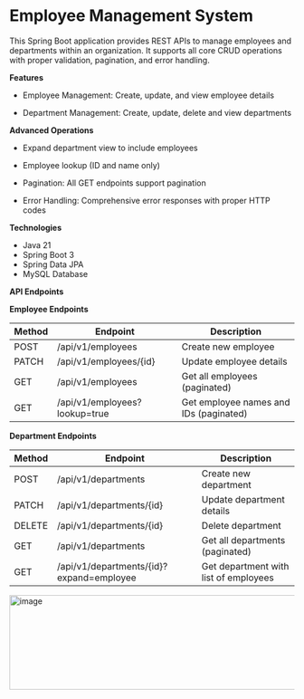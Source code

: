 # Employee Management System

This Spring Boot application provides REST APIs to manage employees and departments within an organization. It supports all core CRUD operations with proper validation, pagination, and error handling.

**Features**
 - Employee Management: Create, update, and view employee details

 - Department Management: Create, update, delete and view departments

**Advanced Operations**

 - Expand department view to include employees

 - Employee lookup (ID and name only)

 - Pagination: All GET endpoints support pagination

 - Error Handling: Comprehensive error responses with proper HTTP codes

**Technologies**

 - Java 21
 - Spring Boot 3
 - Spring Data JPA
 - MySQL Database

**API Endpoints**

**Employee Endpoints**

| Method   | Endpoint                     | Description                            |
|----------|------------------------------|----------------------------------------|
| POST     | /api/v1/employees            | Create new employee                    |
| PATCH    | /api/v1/employees/{id}       | Update employee details                |
| GET      | /api/v1/employees            | Get all employees (paginated)          |
| GET      | /api/v1/employees?lookup=true| Get employee names and IDs (paginated) |

**Department Endpoints**

| Method   | Endpoint                                 | Description                            |
|----------|------------------------------------------|----------------------------------------|
| POST     | /api/v1/departments                      | Create new department                  |
| PATCH    | /api/v1/departments/{id}                 | Update department details              |
| DELETE   | /api/v1/departments/{id}                 | Delete department                      |
| GET      | /api/v1/departments                      | Get all departments (paginated)        |
| GET      | /api/v1/departments/{id}?expand=employee | Get department with list of employees  |

<img width="887" height="167" alt="image" src="https://github.com/user-attachments/assets/d7966eba-231b-4295-adb8-632b21df5afe" />

